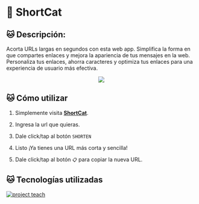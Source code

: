 # 🔗 ShortCat

## 🐱 Descripción:
Acorta URLs largas en segundos con esta web app. Simplifica la forma en que compartes enlaces y mejora la apariencia de tus mensajes en la web. Personaliza tus enlaces, ahorra caracteres y optimiza tus enlaces para una experiencia de usuario más efectiva.

<div align="center">
    <img src="https://github.com/iam-leo/ShortCat/assets/79548542/fbdda5dd-29ba-4641-be80-6ed02f9367ee">
</div>

## 🐱 Cómo utilizar
1. Simplemente visita **[ShortCat](https://shortcat.netlify.app/)**.

2. Ingresa la url que quieras.

3. Dale click/tap al botón ` SHORTEN `

4. Listo ¡Ya tienes una URL más corta y sencilla!

5. Dale click/tap al botón `📋` para copiar la nueva URL.
## 🐱 Tecnologías utilizadas

[![project teach](https://skillicons.dev/icons?i=angular,tailwind,typescript)](https://skillicons.dev)
